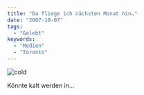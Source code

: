```yaml
---
title: "Da fliege ich nächsten Monat hin…"
date: "2007-10-07"
tags:
  - "Gelebt"
keywords:
  - "Medien"
  - "Toronto"
---
```


![](/img/codecandies/ZZ2809FD96.jpg "cold")

Könnte kalt werden in…
